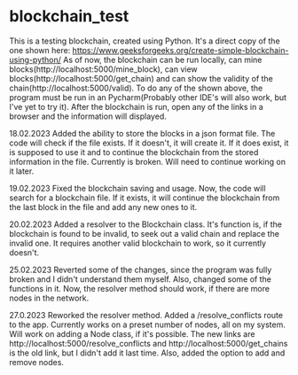 # blockchain_test

This is a testing blockchain, created using Python. It's a direct copy of the one shown here: https://www.geeksforgeeks.org/create-simple-blockchain-using-python/
As of now, the blockchain can be run locally, can mine blocks(http://localhost:5000/mine_block), can view blocks(http://localhost:5000/get_chain) and can show the validity of the chain(http://localhost:5000/valid).
To do any of the shown above, the program must be run in an Pycharm(Probably other IDE's will also work, but I've yet to try it). After the blockchain is run, open any of the links in a browser and the information will displayed.

18.02.2023
Added the ability to store the blocks in a json format file. The code will check if the file exists. If it doesn't, it will create it. If it does exist, it is supposed to use it and to continue the blockchain from the stored information in the file. Currently is broken. Will need to continue working on it later.

19.02.2023
Fixed the blockchain saving and usage. Now, the code will search for a blockchain file. If it exists, it will continue the blockchain from the last block in the file and add any new ones to it.

20.02.2023
Added a resolver to the Blockchain class. It's function is, if the blockchain is found to be invalid, to seek out a valid chain and replace the invalid one. It requires another valid blockchain to work, so it currently doesn't.

25.02.2023
Reverted some of the changes, since the program was fully broken and I didn't understand them myself. Also, changed some of the functions in it. Now, the resolver method should work, if there are more nodes in the network.

27.0.2023
Reworked the resolver method. Added a /resolve_conflicts route to the app. Currently works on a preset number of nodes, all on my system. Will work on adding a Node class, if it's possible. The new links are http://localhost:5000/resolve_conflicts and http://localhost:5000/get_chains is the old link, but I didn't add it last time. Also, added the option to add and remove nodes.
